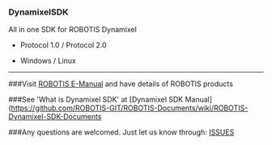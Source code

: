 ### DynamixelSDK
All in one SDK for ROBOTIS Dynamixel

* Protocol 1.0 / Protocol 2.0

* Windows / Linux

--------------------------------------------------------------------------

###Visit [ROBOTIS E-Manual](http://support.robotis.com/) and have details of ROBOTIS products

###See 'What is Dynamixel SDK' at [Dynamixel SDK Manual](https://github.com/ROBOTIS-GIT/ROBOTIS-Documents/wiki/ROBOTIS-Dynamixel-SDK-Documents

###Any questions are welcomed. Just let us know through: [ISSUES](https://github.com/ROBOTIS-GIT/DynamixelSDK/issues)

